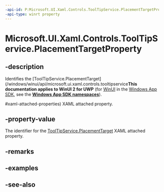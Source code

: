 ```yaml
---
-api-id: P:Microsoft.UI.Xaml.Controls.ToolTipService.PlacementTargetProperty
-api-type: winrt property
---
```


<!-- Property syntax
public Windows.UI.Xaml.DependencyProperty PlacementTargetProperty { get; }
-->

# Microsoft.UI.Xaml.Controls.ToolTipService.PlacementTargetProperty

## -description
Identifies the [ToolTipService.PlacementTarget](/windows/winui/api/microsoft.ui.xaml.controls.tooltipservice**This documentation applies to WinUI 2 for UWP** (for [WinUI](/windows/apps/winui/winui3/) in the [Windows App SDK](/windows/apps/windows-app-sdk/), see the **[Windows App SDK namespaces](/windows/windows-app-sdk/api/winrt/)**).

#xaml-attached-properties) XAML attached property.

## -property-value
The identifier for the [ToolTipService.PlacementTarget](/windows/winui/api/microsoft.ui.xaml.controls.tooltipservice#xaml-attached-properties) XAML attached property.

## -remarks

## -examples

## -see-also
